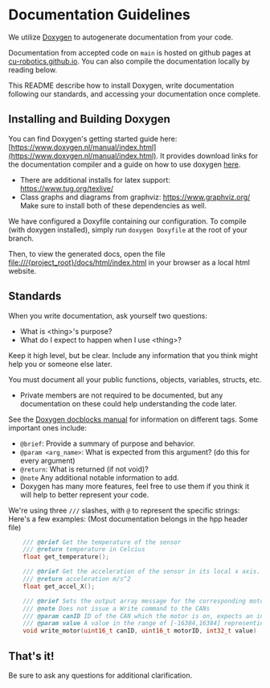 # Documentation Guidelines
We utilize [Doxygen](https://www.doxygen.nl/index.html) to autogenerate documentation from your code. 

Documentation from accepted code on `main` is hosted on github pages at [cu-robotics.github.io](cu-robotics.github.io). You can also compile the documentation locally by reading below.

This README describe how to install Doxygen, write documentation following our standards, and accessing your documentation once complete.

## Installing and Building Doxygen
You can find Doxygen's getting started guide here: [https://www.doxygen.nl/manual/index.html](https://www.doxygen.nl/manual/index.html). It provides download links for the documentation compiler and a guide on how to use doxygen [here](https://www.doxygen.nl/manual/install.html). 
- There are additional installs for latex support: https://www.tug.org/texlive/
- Class graphs and diagrams from graphviz: https://www.graphviz.org/
Make sure to install both of these dependencies as well.

We have configured a Doxyfile containing our configuration. To compile (with doxygen installed), simply run `doxygen Doxyfile` at the root of your branch.

Then, to view the generated docs, open the file [file:///{project_root}/docs/html/index.html](./html/index.html) in your browser as a local html website. 

## Standards

When you write documentation, ask yourself two questions:
- What is \<thing>'s purpose?
- What do I expect to happen when I use \<thing>?

Keep it high level, but be clear. Include any information that you think might help you or someone else later.

You must document all your public functions, objects, variables, structs, etc.
- Private members are not required to be documented, but any documentation on these could help understanding the code later.

See the [Doxygen docblocks manual](https://www.doxygen.nl/manual/docblocks.html) for information on different tags. Some important ones include:
- `@brief`: Provide a summary of purpose and behavior.
- `@param <arg_name>`: What is expected from this argument? (do this for every argument)
- `@return`: What is returned (if not void)?
- `@note` Any additional notable information to add.
- Doxygen has many more features, feel free to use them if you think it will help to better represent your code.

We're using three `///` slashes, with `@` to represent the specific strings:
Here's a few examples: (Most documentation belongs in the hpp header file)

```cpp
    /// @brief Get the temperature of the sensor
    /// @return temperature in Celcius
    float get_temperature();

    /// @brief Get the acceleration of the sensor in its local x axis.
    /// @return acceleration m/s^2
    float get_accel_X();

    /// @brief Sets the output array message for the corresponding motor
    /// @note Does not issue a Write command to the CANs
    /// @param canID ID of the CAN which the motor is on, expects an indexable ID value
    /// @param value A value in the range of [-16384,16384] representing ampage to send to the motor.
    void write_motor(uint16_t canID, uint16_t motorID, int32_t value)

```

## That's it!

Be sure to ask any questions for additional clarification.
